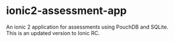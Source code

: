 # ionic2-assessment-app
An ionic 2 application for assessments using PouchDB and SQLite. <BR>
This is an updated version to Ionic RC. 
